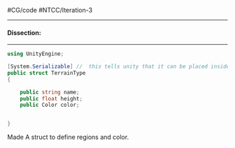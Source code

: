#CG/code #NTCC/Iteration-3 
___
#### Dissection:
___
```cs
using UnityEngine;

[System.Serializable] //  this tells unity that it can be placed inside the editor
public struct TerrainType
{

    public string name;
    public float height;
    public Color color;


}

```

Made A struct to define regions and color.